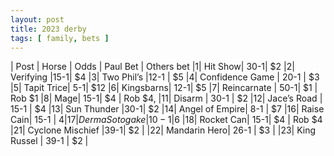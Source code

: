 ```yaml
---
layout: post
title: 2023 derby
tags: [ family, bets ]
---
```

| Post |	Horse | 	Odds | Paul	Bet | Others bet
|1|	Hit Show|	30-1|	$2
|2|	Verifying	|15-1|	$4
|3|	Two Phil’s	|12-1	| $5
|4|	Confidence Game	| 20-1 |	$3
|5|	Tapit Trice| 	5-1|	$12
|6|	Kingsbarns|	12-1|	$5
|7|	Reincarnate |	50-1|	$1 | Rob $1 
|8|	Mage|	15-1|	$4 | Rob $4, 
|11|	Disarm |	30-1 |	$2
|12|	Jace’s Road	| 15-1 |	$4
|13|	Sun Thunder	|30-1| 	$2
|14|	Angel of Empire| 	8-1 |	$7
|16|	Raise Cain| 	15-1 |	$4
|17|	Derma Sotogake	|10-1 |$6
|18|	Rocket Can|	15-1|	$4 | Rob $4
|21|  Cyclone Mischief  |39-1| $2 |
|22| Mandarin Hero| 26-1 | $3 |
|23| King Russel | 39-1 | $2 |
